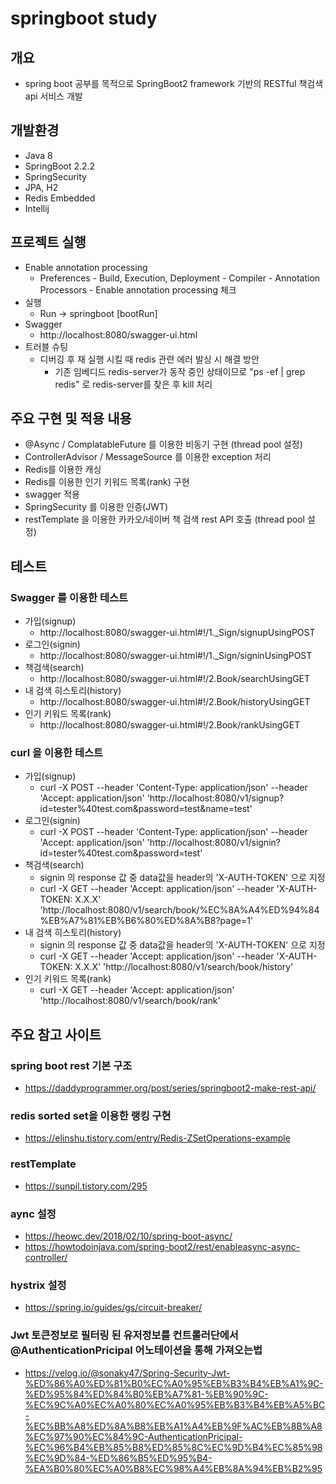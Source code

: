 # springboot study
## 개요
- spring boot 공부를 목적으로 SpringBoot2 framework 기반의 RESTful 책검색 api 서비스 개발

## 개발환경
- Java 8
- SpringBoot 2.2.2
- SpringSecurity 
- JPA, H2
- Redis Embedded
- Intellij 

## 프로젝트 실행
- Enable annotation processing
    - Preferences - Build, Execution, Deployment - Compiler - Annotation Processors - Enable annotation processing 체크
- 실행
    - Run -> springboot [bootRun]
- Swagger
    - http://localhost:8080/swagger-ui.html
- 트러블 슈팅
    - 디버깅 후 재 실행 시킬 때 redis 관련 에러 발싱 시 해결 방안
        - 기존 임베디드 redis-server가 동작 중인 상태이므로 "ps -ef | grep redis" 로 redis-server를 찾은 후 kill 처리 

## 주요 구현 및 적용 내용
- @Async / ComplatableFuture 를 이용한 비동기 구현 (thread pool 설정)
- ControllerAdvisor / MessageSource 를 이용한 exception 처리
- Redis를 이용한 캐싱
- Redis를 이용한 인기 키워드 목록(rank) 구현
- swagger 적용
- SpringSecurity 를 이용한 인증(JWT)
- restTemplate 을 이용한 카카오/네이버 책 검색 rest API 호출 (thread pool 설정)

## 테스트
### Swagger 를 이용한 테스트
- 가입(signup)
    - http://localhost:8080/swagger-ui.html#!/1._Sign/signupUsingPOST
- 로그인(signin)
    - http://localhost:8080/swagger-ui.html#!/1._Sign/signinUsingPOST
- 책검색(search)
    - http://localhost:8080/swagger-ui.html#!/2.Book/searchUsingGET
- 내 검색 히스토리(history)
    - http://localhost:8080/swagger-ui.html#!/2.Book/historyUsingGET
- 인기 키워드 목록(rank)
    - http://localhost:8080/swagger-ui.html#!/2.Book/rankUsingGET
### curl 을 이용한 테스트
- 가입(signup)
	- curl -X POST --header 'Content-Type: application/json' --header 'Accept: application/json' 'http://localhost:8080/v1/signup?id=tester%40test.com&password=test&name=test'
- 로그인(signin)
	- curl -X POST --header 'Content-Type: application/json' --header 'Accept: application/json' 'http://localhost:8080/v1/signin?id=tester%40test.com&password=test'
- 책검색(search)
	- signin 의 response 값 중 data값을 header의 'X-AUTH-TOKEN' 으로 지정
	- curl -X GET --header 'Accept: application/json' --header 'X-AUTH-TOKEN: X.X.X' 'http://localhost:8080/v1/search/book/%EC%8A%A4%ED%94%84%EB%A7%81%EB%B6%80%ED%8A%B8?page=1'
- 내 검색 히스토리(history)
	- signin 의 response 값 중 data값을 header의 'X-AUTH-TOKEN' 으로 지정
	- curl -X GET --header 'Accept: application/json' --header 'X-AUTH-TOKEN: X.X.X' 'http://localhost:8080/v1/search/book/history'
- 인기 키워드 목록(rank)
	-  curl -X GET --header 'Accept: application/json' 'http://localhost:8080/v1/search/book/rank'

## 주요 참고 사이트
### spring boot rest 기본 구조
- https://daddyprogrammer.org/post/series/springboot2-make-rest-api/
### redis sorted set을 이용한 랭킹 구현
- https://elinshu.tistory.com/entry/Redis-ZSetOperations-example
### restTemplate
- https://sunpil.tistory.com/295
### aync 설정
- https://heowc.dev/2018/02/10/spring-boot-async/
- https://howtodoinjava.com/spring-boot2/rest/enableasync-async-controller/
### hystrix 설정
- https://spring.io/guides/gs/circuit-breaker/
### Jwt 토큰정보로 필터링 된 유저정보를 컨트롤러단에서 @AuthenticationPricipal 어노테이션을 통해 가져오는법
- https://velog.io/@sonaky47/Spring-Security-Jwt-%ED%86%A0%ED%81%B0%EC%A0%95%EB%B3%B4%EB%A1%9C-%ED%95%84%ED%84%B0%EB%A7%81-%EB%90%9C-%EC%9C%A0%EC%A0%80%EC%A0%95%EB%B3%B4%EB%A5%BC-%EC%BB%A8%ED%8A%B8%EB%A1%A4%EB%9F%AC%EB%8B%A8%EC%97%90%EC%84%9C-AuthenticationPricipal-%EC%96%B4%EB%85%B8%ED%85%8C%EC%9D%B4%EC%85%98%EC%9D%84-%ED%86%B5%ED%95%B4-%EA%B0%80%EC%A0%B8%EC%98%A4%EB%8A%94%EB%B2%95